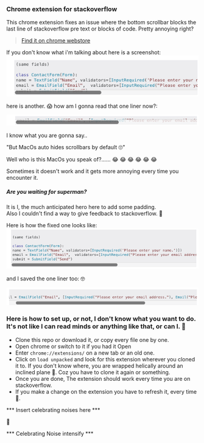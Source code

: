### Chrome extension for stackoverflow

This chrome extension fixes an issue where the bottom scrollbar blocks the last line of stackoverflow pre text or blocks of code. Pretty annoying right?

> [Find it on chrome webstore](https://chrome.google.com/webstore/detail/stack-overflow-padding/fblinjehcjdhoilblhogpjpcadkceamj)

If you don't know what i'm talking about here is a screenshot:
![sample](img/1.png)

here is another. 😱 how am I gonna read that one liner now?: <br/>

![sample](img/2.png)

I know what you are gonna say..

"But MacOs auto hides scrollbars by default 🙄"

Well who is this MacOs you speak of?...... 😂 😂 😂 😂 😂 😂

Sometimes it doesn't work and it gets more annoying every time you encounter it.


##### Are you waiting for superman?

It is I, the much anticipated hero here to add some padding. <br/>
Also I couldn't find a way to give feedback to stackoverflow. 🧐

Here is how the fixed one looks like:
![sample4](img/4.png)

and I saved the one liner too: 🤓

![sample3](img/3.png)

### Here is how to set up, or not, I don't know what you want to do. It's not like I can read minds or anything like that, or can I. 👀

- Clone this repo or download it, or copy every file one by one.
- Open chrome or switch to it if you had it Open
- Enter `chrome://extensions/` on a new tab or an old one.
- Click on `load unpacked` and look for this extension wherever you cloned it to. If you don't know where, you are wrapped helically around an inclined plane 🔩. Coz you have to clone it again or something.
- Once you are done, The extension should work every time you are on stackoverflow.
- If you make a change on the extension you have to refresh it, every time 🔄.

*** Insert celebrating noises here ***

👀

*** Celebrating Noise intensify ***

